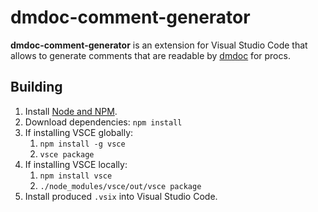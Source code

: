 # dmdoc-comment-generator

**dmdoc-comment-generator** is an extension for Visual Studio Code that allows to generate comments that are readable by [dmdoc](https://github.com/SpaceManiac/SpacemanDMM/tree/master/src/dmdoc) for procs.

## Building

1. Install [Node and NPM][node].
2. Download dependencies: `npm install`
3. If installing VSCE globally:
   1. `npm install -g vsce`
   2. `vsce package`
4. If installing VSCE locally:
   1. `npm install vsce`
   2. `./node_modules/vsce/out/vsce package`
5. Install produced `.vsix` into Visual Studio Code.

[node]: https://nodejs.org/en/